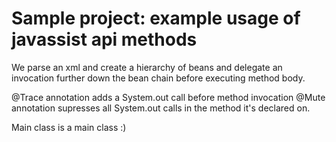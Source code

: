 Sample project: example usage of javassist api methods 
===========
We parse an xml and create a hierarchy of beans and delegate an invocation further down the bean chain before executing method body. 

@Trace annotation adds a System.out call before method invocation
@Mute annotation supresses all System.out calls in the method it's declared on. 

Main class is a main class :)
